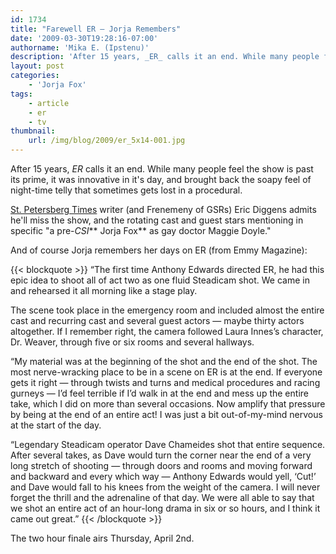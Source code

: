 ```yaml
---
id: 1734
title: "Farewell ER — Jorja Remembers"
date: '2009-03-30T19:28:16-07:00'
authorname: 'Mika E. (Ipstenu)'
description: 'After 15 years, _ER_ calls it an end. While many people feel the show is past its prime, it was innovative in it''s day, and brought back the soapy feel of night-time telly that sometimes gets lost in a procedural.'
layout: post
categories:
    - 'Jorja Fox'
tags:
    - article
    - er
    - tv
thumbnail:
    url: /img/blog/2009/er_5x14-001.jpg
---
```


After 15 years, _ER_ calls it an end. While many people feel the show is past its prime, it was innovative in it's day, and brought back the soapy feel of night-time telly that sometimes gets lost in a procedural.

[St. Petersberg Times](http://www.tampabay.com/features/media/article987842.ece) writer (and Frenemeny of GSRs) Eric Diggens admits he'll miss the show, and the rotating cast and guest stars mentioning in specific "a pre-_CSI_** Jorja Fox** as gay doctor Maggie Doyle."

And of course Jorja remembers her days on ER (from Emmy Magazine):

{{< blockquote >}}
“The first time Anthony Edwards directed ER, he had this epic idea to shoot all of act two as one fluid Steadicam shot. We came in and rehearsed it all morning like a stage play.

The scene took place in the emergency room and included almost the entire cast and recurring cast and several guest actors — maybe thirty actors altogether. If I remember right, the camera followed Laura Innes’s character, Dr. Weaver, through five or six rooms and several hallways.

“My material was at the beginning of the shot and the end of the shot. The most nerve-wracking place to be in a scene on ER is at the end. If everyone gets it right — through twists and turns and medical procedures and racing gurneys — I’d feel terrible if I’d walk in at the end and mess up the entire take, which I did on more than several occasions. Now amplify that pressure by being at the end of an entire act! I was just a bit out-of-my-mind nervous at the start of the day.

“Legendary Steadicam operator Dave Chameides shot that entire sequence. After several takes, as Dave would turn the corner near the end of a very long stretch of shooting — through doors and rooms and moving forward and backward and every which way — Anthony Edwards would yell, ‘Cut!’ and Dave would fall to his knees from the weight of the camera. I will never forget the thrill and the adrenaline of that day. We were all able to say that we shot an entire act of an hour-long drama in six or so hours, and I think it came out great.”
{{< /blockquote >}}

The two hour finale airs Thursday, April 2nd.
